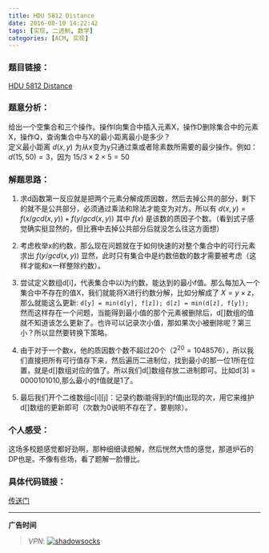 ```yaml
---
title: HDU 5812 Distance
date: 2016-08-10 14:22:42
tags: [实现, 二进制, 数学]
categories: [ACM, 实现]
---
```


### 题目链接：

[HDU 5812 Distance](http://acm.hdu.edu.cn/showproblem.php?pid=5812)

### 题意分析：

给出一个空集合和三个操作。操作I向集合中插入元素X，操作D删除集合中的元素X，操作Q，查询集合中与X的最小距离最小是多少？   
定义最小距离 $d(x,y)$ 为从x变为y只通过乘或者除素数所需要的最少操作。例如：$d(15, 50) = 3$，因为 $15 / 3 \times 2 \times 5 = 50$
<!--more-->

### 解题思路：

1. 求d函数第一反应就是把两个元素分解成质因数，然后去掉公共的部分，剩下的就不是公共部分，必须通过乘法和除法才能变为对方。所以有 $d(x,y) = f(x / gcd(x,y)) + f(y / gcd(x, y))$ 其中 $f(x)$ 是该数的质因子个数。（看到式子感觉确实挺显然的，但比赛中去掉公共部分后就没怎么往这方面想）

2. 考虑枚举x的约数，那么现在问题就在于如何快速的对整个集合中的可行元素求出 $f(y / gcd(x, y))$ 显然，此时只有集合中是约数倍数的数才需要被考虑（这样才能和x一样整除约数）。

3. 尝试定义数组d[i]，代表集合中以i为约数，能达到的最小f值。那么每加入一个集合中不存在的值X，我们就能将X进行约数分解，比如分解成了 $X = y \times z$，那么就能这么更新:
`d[y] = min(d[y], f[z]); d[z] = min(d[z], f[y]); `  
然而这样存在一个问题，当能得到最小值的那个元素被删除后，d[]数组的值就不知道该怎么更新了。也许可以记录次小值，那如果次小被删除呢？第三小？所以显然要转换下策略。

4. 由于对于一个数x，他的质因数个数不超过20个（$2^20 = 1048576$），所以我们直接把所有可行值存下来，然后遍历二进制位，找到最小的那一位1所在位置，就是d[]数组对应的值了。所以我们d[]数组存放二进制即可。比如d[3] = 0000101010,那么最小的f值就是1了。

5. 最后我们开个二维数组c[i][j]：记录约数i能得到的f值j出现的次，用它来维护d[]数组的更新即可（次数为0说明不存在了，要剔除）。

### 个人感受：

这场多校题感觉都好劲啊，那种细细读题解，然后恍然大悟的感觉，那道炉石的DP也是。不像有些场，看了题解一脸懵比。

### 具体代码链接：

[传送门](https://github.com/GooZy/Codes/blob/master/Trainning/2016%E5%A4%9A%E6%A0%A1%E7%AC%AC07%E5%9C%BA/Distance.cpp)




---

**广告时间**

> *VPN*: <a href="https://portal.shadowsocks.la/aff.php?aff=11951" target="_blank">![shadowsocks](https://github.com/GooZy/GooZy.github.io/blob/hexo/source/images/shadowsocks.png?raw=true)</a>

